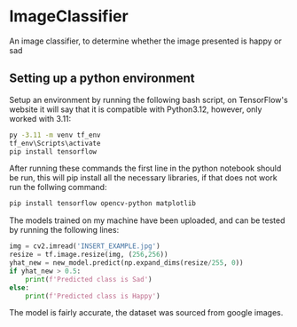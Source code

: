 # ImageClassifier
An image classifier, to determine whether the image presented is happy or sad

## Setting up a python environment
Setup an environment by running the following bash script, on TensorFlow's website it will say that it is compatible with Python3.12, however, only worked with 3.11:
```bash
py -3.11 -m venv tf_env
tf_env\Scripts\activate
pip install tensorflow
```
After running these commands the first line in the python notebook should be run, this will pip install all the necessary libraries, if that does not work run the follwing command:
```bash
pip install tensorflow opencv-python matplotlib
```
The models trained on my machine have been uploaded, and can be tested by running the following lines:
```Python
img = cv2.imread('INSERT_EXAMPLE.jpg')
resize = tf.image.resize(img, (256,256))
yhat_new = new_model.predict(np.expand_dims(resize/255, 0))
if yhat_new > 0.5: 
    print(f'Predicted class is Sad')
else:
    print(f'Predicted class is Happy')
```

The model is fairly accurate, the dataset was sourced from google images.